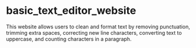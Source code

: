 # basic_text_editor_website
This website allows users to clean and format text by removing punctuation, trimming extra spaces, correcting new line characters, converting text to uppercase, and counting characters in a paragraph.
